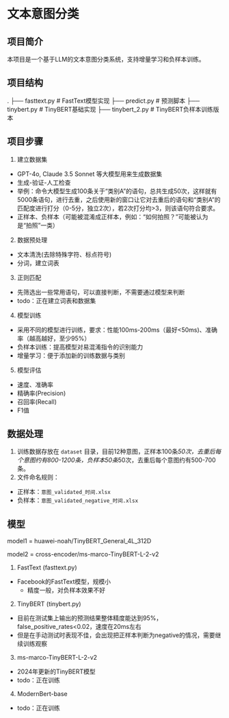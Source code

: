 # 文本意图分类

## 项目简介
本项目是一个基于LLM的文本意图分类系统，支持增量学习和负样本训练。


## 项目结构
.
├── fasttext.py           # FastText模型实现
├── predict.py            # 预测脚本
├── tinybert.py          # TinyBERT基础实现
├── tinybert_2.py        # TinyBERT负样本训练版本


## 项目步骤
1. 建立数据集
  - GPT-4o, Claude 3.5 Sonnet 等大模型用来生成数据集
  - 生成-验证-人工检查
  - 举例：命令大模型生成100条关于“类别A”的语句，总共生成50次，这样就有5000条语句，进行去重，之后使用新的窗口让它对去重后的语句和“类别A”的匹配度进行打分（0-5分，独立2次），若2次打分均>3，则该语句符合要求。
  - 正样本、负样本（可能被混淆成正样本，例如：“如何拍照？”可能被认为是“拍照”一类）

2. 数据预处理
  - 文本清洗(去除特殊字符、标点符号)
  - 分词，建立词表

3. 正则匹配
  - 先筛选出一些常用语句，可以直接判断，不需要通过模型来判断
  - todo：正在建立词表和数据集

4. 模型训练
  - 采用不同的模型进行训练，要求：性能100ms-200ms（最好<50ms)、准确率（越高越好，至少95%）
  - 负样本训练：提高模型对易混淆指令的识别能力
  - 增量学习：便于添加新的训练数据与类别

5. 模型评估
  - 速度、准确率
  - 精确率(Precision)
  - 召回率(Recall)
  - F1值


## 数据处理
1. 训练数据存放在 `dataset` 目录，目前12种意图，正样本100条*50次，去重后每个意图约有800-1200条，负样本50条*50次，去重后每个意图约有500-700条。
2. 文件命名规则：
  - 正样本：`意图_validated_时间.xlsx`
  - 负样本：`意图_validated_negative_时间.xlsx`


## 模型

model1 = huawei-noah/TinyBERT_General_4L_312D

model2 = cross-encoder/ms-marco-TinyBERT-L-2-v2

1. FastText (fasttext.py)
- Facebook的FastText模型，规模小
  - 精度一般，对负样本效果不好

2. TinyBERT (tinybert.py)
- 目前在测试集上输出的预测结果整体精度能达到95%，false_positive_rates<0.02，速度在20ms左右
- 但是在手动测试时表现不佳，会出现把正样本判断为negative的情况，需要继续训练观察

3. ms-marco-TinyBERT-L-2-v2
- 2024年更新的TinyBERT模型
- todo：正在训练

4. ModernBert-base
- todo：正在训练

